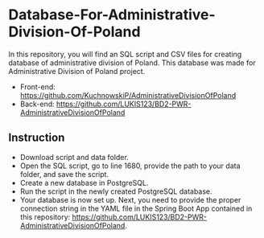 # Database-For-Administrative-Division-Of-Poland

In this repository, you will find an SQL script and CSV files for creating database of administrative division of Poland. This database was made for Administrative Division of Poland project. 
* Front-end: https://github.com/KuchnowskiP/AdministrativeDivisionOfPoland
* Back-end: https://github.com/LUKIS123/BD2-PWR-AdministrativeDivisionOfPoland

## Instruction
* Download script and data folder.
* Open the SQL script, go to line 1680, provide the path to your data folder, and save the script.
* Create a new database in PostgreSQL.
* Run the script in the newly created PostgreSQL database.
* Your database is now set up. Next, you need to provide the proper connection string in the YAML file in the Spring Boot App contained in this repository: https://github.com/LUKIS123/BD2-PWR-AdministrativeDivisionOfPoland.
